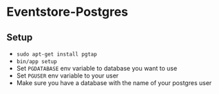# Eventstore-Postgres

## Setup

- `sudo apt-get install pgtap`
- `bin/app setup`
- Set `PGDATABASE` env variable to database you want to use
- Set `PGUSER` env variable to your user
- Make sure you have a database with the name of your postgres user

